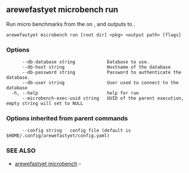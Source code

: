 ## arewefastyet microbench run

Run micro benchmarks from the <root dir> on <pkg>, and outputs to <output path>.

```
arewefastyet microbench run [root dir] <pkg> <output path> [flags]
```

### Options

```
      --db-database string            Database to use.
      --db-host string                Hostname of the database
      --db-password string            Password to authenticate the database.
      --db-user string                User used to connect to the database
  -h, --help                          help for run
      --microbench-exec-uuid string   UUID of the parent execution, empty string will set to NULL
```

### Options inherited from parent commands

```
      --config string   config file (default is $HOME/.config/arewefastyet/config.yaml)
```

### SEE ALSO

* [arewefastyet microbench](arewefastyet_microbench.md)	 - 


